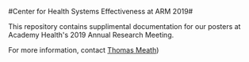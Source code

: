 #Center for Health Systems Effectiveness at ARM 2019#

This repository contains supplimental documentation for our posters at Academy Health's 2019 Annual Research Meeting.

For more information, contact [Thomas Meath](meath@ohsu.edu))